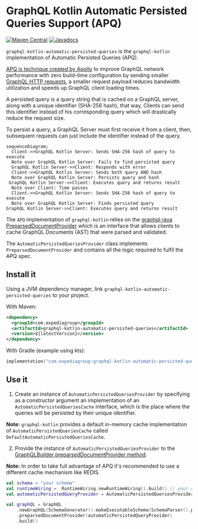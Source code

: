 # GraphQL Kotlin Automatic Persisted Queries Support (APQ)
[![Maven Central](https://img.shields.io/maven-central/v/com.expediagroup/graphql-kotlin-automatic-persisted-queries.svg?label=Maven%20Central)](https://search.maven.org/search?q=g:%22com.expediagroup%22%20AND%20a:%22graphql-kotlin-automatic-persisted-queries%22)
[![Javadocs](https://img.shields.io/maven-central/v/com.expediagroup/graphql-kotlin-automatic-persisted-queries.svg?label=javadoc&colorB=brightgreen)](https://www.javadoc.io/doc/com.expediagroup/graphql-kotlin-automatic-persisted-queries)

`graphql-kotlin-automatic-persisted-queries` is the `graphql-kotlin` implementation of Automatic Persisted Queries (APQ).

[APQ is technique created by Apollo](https://www.apollographql.com/docs/apollo-server/performance/apq/) to improve
GraphQL network performance with zero build-time configuration by sending smaller [GraphQL HTTP requests](https://github.com/graphql/graphql-over-http/blob/main/spec/GraphQLOverHTTP.md),
a smaller request payload reduces bandwidth utilization and speeds up GraphQL client loading times.

A persisted query is a query string that is cached on a GraphQL server, along with a unique identifier (SHA-256 hash), that way,
Clients can send this identifier instead of his corresponding query which will drastically reduce the request size.

To persist a query, a GraphQL Server must first receive it from a client, then, subsequent requests can just include the identifier
instead of the query.

```mermaid
sequenceDiagram;
  Client->>GraphQL Kotlin Server: Sends SHA-256 hash of query to execute
  Note over GraphQL Kotlin Server: Fails to find persisted query
  GraphQL Kotlin Server->>Client: Responds with error
  Client->>GraphQL Kotlin Server: Sends both query AND hash
  Note over GraphQL Kotlin Server: Persists query and hash
 GraphQL Kotlin Server->>Client: Executes query and returns result
  Note over Client: Time passes
  Client->>GraphQL Kotlin Server: Sends SHA-256 hash of query to execute
  Note over GraphQL Kotlin Server: Finds persisted query
GraphQL Kotlin Server->>Client: Executes query and returns result
```

The `APQ` implementation of `graphql-kotlin` relies on the [graphql-java PreparsedDocumentProvider](https://github.com/graphql-java/graphql-java/blob/master/src/main/java/graphql/execution/preparsed/PreparsedDocumentProvider.java)
which is an interface that allows clients to cache GraphQL Documents (AST) that were parsed and validated.

The `AutomaticPersistedQueriesProvider` class implements `PreparsedDocumentProvider` and contains all the logic required to fulfil the APQ spec.

## Install it

Using a JVM dependency manager, link `graphql-kotlin-automatic-persisted-queries` to your project.

With Maven:

```xml
<dependency>
  <groupId>com.expediagroup</groupId>
  <artifactId>graphql-kotlin-automatic-persisted-queries</artifactId>
  <version>${latestVersion}</version>
</dependency>
```

With Gradle (example using kts):

```kotlin
implementation("com.expediagroup:graphql-kotlin-automatic-persisted-queries:$latestVersion")
```

## Use it

1. Create an instance of `AutomaticPersistedQueriesProvider` by specifying as a constructor argument an implementation of an
`AutomaticPersistedQueriesCache` interface, which is the place where the queries will be persisted by their unique identifier.

**Note:** `graphql-kotlin` provides a default in-memory cache implementation of `AutomaticPersistedQueriesCache` called `DefaultAutomaticPersistedQueriesCache`.

2. Provide the instance of `AutomaticPersistedQueriesProvider` to the [GraphQLBuilder preparsedDocumentProvider method](https://github.com/graphql-java/graphql-java/blob/master/src/main/java/graphql/GraphQL.java#L261).

**Note:** In order to take full advantage of APQ it's recommended to use a different cache mechanism like REDIS.

```kotlin
val schema = "your schema"
val runtimeWiring =  RuntimeWiring.newRuntimeWiring().build() // your runtime wiring
val automaticPersistedQueryProvider = AutomaticPersistedQueriesProvider(DefaultAutomaticPersistedQueriesCache())

val graphQL = GraphQL
    .newGraphQL(SchemaGenerator().makeExecutableSchema(SchemaParser().parse(schema), runtimeWiring))
    .preparsedDocumentProvider(automaticPersistedQueryProvider)
    .build()
```
